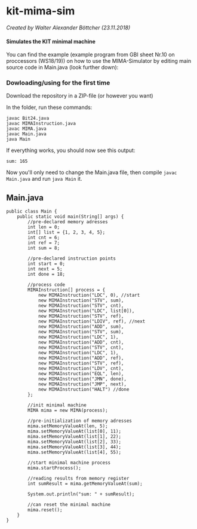 # kit-mima-sim
_Created by Walter Alexander Böttcher (23.11.2018)_

#### Simulates the KIT minimal machine

You can find the example (example program from GBI sheet Nr.10 on proccessors (WS18/19)) on how to use the MIMA-Simulator by editing main source code in Main.java (look further down):

### Dowloading/using for the first time
Download the repository in a ZIP-file (or however you want)

In the folder, run these commands:
```
javac Bit24.java
javac MIMAInstruction.java
javac MIMA.java
javac Main.java
java Main
```

If everything works, you should now see this output:
```
sum: 165
```

Now you'll only need to change the Main.java file, then compile `javac Main.java` and run `java Main` it.

## Main.java

```
public class Main {
    public static void main(String[] args) {
        //pre-declared memory adresses
        int len = 0;
        int[] list = {1, 2, 3, 4, 5};
        int cnt = 6;
        int ref = 7;
        int sum = 8;

        //pre-declared instruction points
        int start = 0;
        int next = 5;
        int done = 18;

        //process code
        MIMAInstruction[] process = {
            new MIMAInstruction("LDC", 0), //start
            new MIMAInstruction("STV", sum),
            new MIMAInstruction("STV", cnt),
            new MIMAInstruction("LDC", list[0]),
            new MIMAInstruction("STV", ref),
            new MIMAInstruction("LDIV", ref), //next
            new MIMAInstruction("ADD", sum),
            new MIMAInstruction("STV", sum),
            new MIMAInstruction("LDC", 1),
            new MIMAInstruction("ADD", cnt),
            new MIMAInstruction("STV", cnt),
            new MIMAInstruction("LDC", 1),
            new MIMAInstruction("ADD", ref),
            new MIMAInstruction("STV", ref),
            new MIMAInstruction("LDV", cnt),
            new MIMAInstruction("EQL", len),
            new MIMAInstruction("JMN", done),
            new MIMAInstruction("JMP", next),
            new MIMAInstruction("HALT") //done
        };

        //init minimal machine
        MIMA mima = new MIMA(process);

        //pre-initialization of memory adresses
        mima.setMemoryValueAt(len, 5);
        mima.setMemoryValueAt(list[0], 11);
        mima.setMemoryValueAt(list[1], 22);
        mima.setMemoryValueAt(list[2], 33);
        mima.setMemoryValueAt(list[3], 44);
        mima.setMemoryValueAt(list[4], 55);

        //start minimal machine process
        mima.startProcess();

        //reading results from memory register
        int sumResult = mima.getMemoryValueAt(sum);

        System.out.println("sum: " + sumResult);

        //can reset the minimal machine
        mima.reset();
    }
}

```
